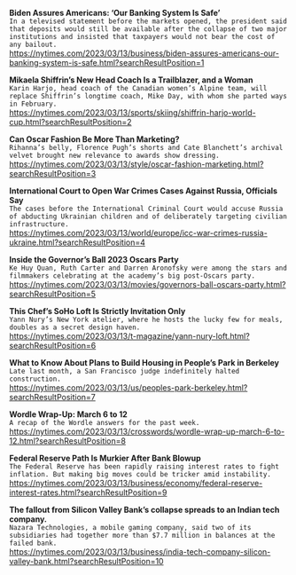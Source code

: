**Biden Assures Americans: ‘Our Banking System Is Safe’**\
`In a televised statement before the markets opened, the president said that deposits would still be available after the collapse of two major institutions and insisted that taxpayers would not bear the cost of any bailout.`\
https://nytimes.com/2023/03/13/business/biden-assures-americans-our-banking-system-is-safe.html?searchResultPosition=1

**Mikaela Shiffrin’s New Head Coach Is a Trailblazer, and a Woman**\
`Karin Harjo, head coach of the Canadian women’s Alpine team, will replace Shiffrin’s longtime coach, Mike Day, with whom she parted ways in February.`\
https://nytimes.com/2023/03/13/sports/skiing/shiffrin-harjo-world-cup.html?searchResultPosition=2

**Can Oscar Fashion Be More Than Marketing?**\
`Rihanna’s belly, Florence Pugh’s shorts and Cate Blanchett’s archival velvet brought new relevance to awards show dressing.`\
https://nytimes.com/2023/03/13/style/oscar-fashion-marketing.html?searchResultPosition=3

**International Court to Open War Crimes Cases Against Russia, Officials Say**\
`The cases before the International Criminal Court would accuse Russia of abducting Ukrainian children and of deliberately targeting civilian infrastructure.`\
https://nytimes.com/2023/03/13/world/europe/icc-war-crimes-russia-ukraine.html?searchResultPosition=4

**Inside the Governor’s Ball 2023 Oscars Party**\
`Ke Huy Quan, Ruth Carter and Darren Aronofsky were among the stars and filmmakers celebrating at the academy’s big post-Oscars party.`\
https://nytimes.com/2023/03/13/movies/governors-ball-oscars-party.html?searchResultPosition=5

**This Chef’s SoHo Loft Is Strictly Invitation Only**\
`Yann Nury’s New York atelier, where he hosts the lucky few for meals, doubles as a secret design haven.`\
https://nytimes.com/2023/03/13/t-magazine/yann-nury-loft.html?searchResultPosition=6

**What to Know About Plans to Build Housing in People’s Park in Berkeley**\
`Late last month, a San Francisco judge indefinitely halted construction.`\
https://nytimes.com/2023/03/13/us/peoples-park-berkeley.html?searchResultPosition=7

**Wordle Wrap-Up: March 6 to 12**\
`A recap of the Wordle answers for the past week.`\
https://nytimes.com/2023/03/13/crosswords/wordle-wrap-up-march-6-to-12.html?searchResultPosition=8

**Federal Reserve Path Is Murkier After Bank Blowup**\
`The Federal Reserve has been rapidly raising interest rates to fight inflation. But making big moves could be tricker amid instability.`\
https://nytimes.com/2023/03/13/business/economy/federal-reserve-interest-rates.html?searchResultPosition=9

**The fallout from Silicon Valley Bank’s collapse spreads to an Indian tech company.**\
`Nazara Technologies, a mobile gaming company, said two of its subsidiaries had together more than $7.7 million in balances at the failed bank.`\
https://nytimes.com/2023/03/13/business/india-tech-company-silicon-valley-bank.html?searchResultPosition=10

